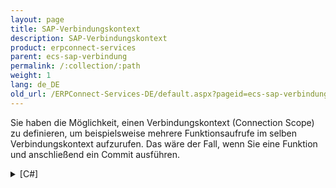```yaml
---
layout: page
title: SAP-Verbindungskontext
description: SAP-Verbindungskontext
product: erpconnect-services
parent: ecs-sap-verbindung
permalink: /:collection/:path
weight: 1
lang: de_DE
old_url: /ERPConnect-Services-DE/default.aspx?pageid=ecs-sap-verbindungskontext
---
```


Sie haben die Möglichkeit, einen Verbindungskontext (Connection Scope) zu definieren, um beispielsweise mehrere Funktionsaufrufe im selben Verbindungskontext aufzurufen. Das wäre der Fall, wenn Sie eine Funktion und anschließend ein Commit ausführen.


<details>
<summary>[C#]</summary>
{% highlight csharp %}
ERPConnectServiceClient client = new ERPConnectServiceClient();
using(client.BeginConnectionScope())
{
ERPFunction f = client.CreateFunction("BAPI_GOODSMVT_CREATE");
ERPStructure s = f.Exports["GOODSMVT_HEADER"].ToStructure();
s["PSTNG_DATE"] = "20110609"; // Posting Date in the Document
s["PR_UNAME"] = "BAEURLE"; // UserName
s["HEADER_TXT"] = "XXX"; // HeaderText
s["DOC_DATE"] = "20110609"; // Document Date in Document
f.Exports["GOODSMVT_CODE"].ToStructure()["GM_CODE"] = "01";
ERPStructure r = f.Tables["GOODSMVT_ITEM"].AddRow();
r["PLANT"] = "1000"; // Plant
r["PO_NUMBER"] = "4500017210"; // Purchase Order Number
r["PO_ITEM"] = "010"; // Item Number of Purchasing Document
r["ENTRY_QNT"] = 1; // Quantity in Unit of Entry
r["MOVE_TYPE"] = "101"; // Movement Type
r["MVT_IND"] = "B"; // Movement Indicator
r["STGE_LOC"] = "0001"; // Storage Location
f.Execute();
ERPFunction fCommit = client.CreateFunction("BAPI_TRANSACTION_COMMIT");
fCommit.Exports["WAIT"].ParamValue = "X";
fCommit.Execute();
}
{% endhighlight %}
</details>
